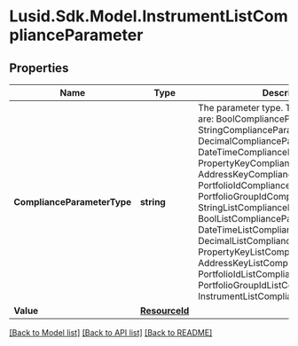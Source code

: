 # Lusid.Sdk.Model.InstrumentListComplianceParameter

## Properties

Name | Type | Description | Notes
------------ | ------------- | ------------- | -------------
**ComplianceParameterType** | **string** | The parameter type. The available values are: BoolComplianceParameter, StringComplianceParameter, DecimalComplianceParameter, DateTimeComplianceParameter, PropertyKeyComplianceParameter, AddressKeyComplianceParameter, PortfolioIdComplianceParameter, PortfolioGroupIdComplianceParameter, StringListComplianceParameter, BoolListComplianceParameter, DateTimeListComplianceParameter, DecimalListComplianceParameter, PropertyKeyListComplianceParameter, AddressKeyListComplianceParameter, PortfolioIdListComplianceParameter, PortfolioGroupIdListComplianceParameter, InstrumentListComplianceParameter | 
**Value** | [**ResourceId**](ResourceId.md) |  | 

[[Back to Model list]](../README.md#documentation-for-models) [[Back to API list]](../README.md#documentation-for-api-endpoints) [[Back to README]](../README.md)

